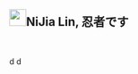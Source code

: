<h2><a id="user-content-nijia-lin-忍者です" class="anchor" aria-hidden="true" href="#nijia-lin-忍者です"><span aria-hidden="true" class="octicon octicon-link"></span></a>
<a target="_blank" rel="noopener noreferrer nofollow" href="https://camo.githubusercontent.com/4823d174380737de97a10ccde7c787b4b934d7e35ddc0c76190a70c710a2aab6/68747470733a2f2f7370726f66696c652e6c696e652d7363646e2e6e65742f30684b76546f7339586c46466c354667456e6f6f56714a676c47467a4e615a30314c584852616278684654446c4e493174614269565a61423543536a74484a31594a41434a534e307846486a703142574d5f5a30446f6258346d536d35414946454d584868627551"><img src="https://camo.githubusercontent.com/4823d174380737de97a10ccde7c787b4b934d7e35ddc0c76190a70c710a2aab6/68747470733a2f2f7370726f66696c652e6c696e652d7363646e2e6e65742f30684b76546f7339586c46466c354667456e6f6f56714a676c47467a4e615a30314c584852616278684654446c4e493174614269565a61423543536a74484a31594a41434a534e307846486a703142574d5f5a30446f6258346d536d35414946454d584868627551" width="30" height="30" data-canonical-src="https://sprofile.line-scdn.net/0hKvTos9XlFFl5FgEnooVqJglGFzNaZ01LXHRabxhFTDlNI1taBiVZaB5CSjtHJ1YJACJSN0xFHjp1BWM_Z0DobX4mSm5AIFEMXHhbuQ" style="max-width: 100%;"></a>NiJia Lin, 忍者です</h2><br><p>d d</p>
